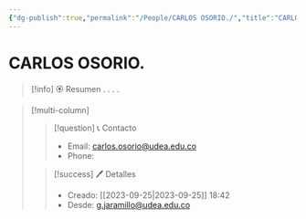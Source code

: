 ```yaml
---
{"dg-publish":true,"permalink":"/People/CARLOS OSORIO./","title":"CARLOS OSORIO.","tags":["NoteType/Person"],"created":"2023-09-25T18:40:36.668-05:00","updated":"2023-09-25T18:42:50.081-05:00"}
---
```



# CARLOS OSORIO.

> [!info] 🏵️ Resumen
> .
> .
> .
> .

> [!multi-column]
> 
> > [!question] 📞 Contacto
> > - Email: carlos.osorio@udea.edu.co 
> > - Phone:  
> 
> > [!success] 🖊️ Detalles
> > - Creado: [[2023-09-25\|2023-09-25]] 18:42
> > - Desde: g.jaramillo@udea.edu.co  
